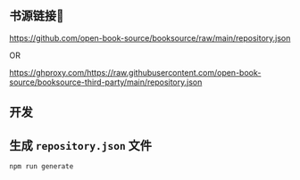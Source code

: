 ## 书源链接🔗

https://github.com/open-book-source/booksource/raw/main/repository.json

OR

https://ghproxy.com/https://raw.githubusercontent.com/open-book-source/booksource-third-party/main/repository.json


## 开发

## 生成 `repository.json` 文件

```shell
npm run generate
```